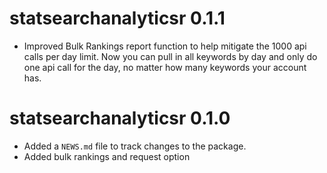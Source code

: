 # statsearchanalyticsr 0.1.1

* Improved Bulk Rankings report function to help mitigate the 1000 api calls per day limit. Now you can pull in all keywords by day and only do one api call for the day, no matter how many keywords your account has.

# statsearchanalyticsr 0.1.0

* Added a `NEWS.md` file to track changes to the package.
* Added bulk rankings and request option
